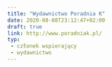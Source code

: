 ```yaml
---
title: "Wydawnictwo Poradnia K"
date: 2020-08-08T23:12:47+02:00
draft: true
link: http://www.poradniak.pl/
typ:
 - członek wspierający
 - wydawnictwo
---
```

